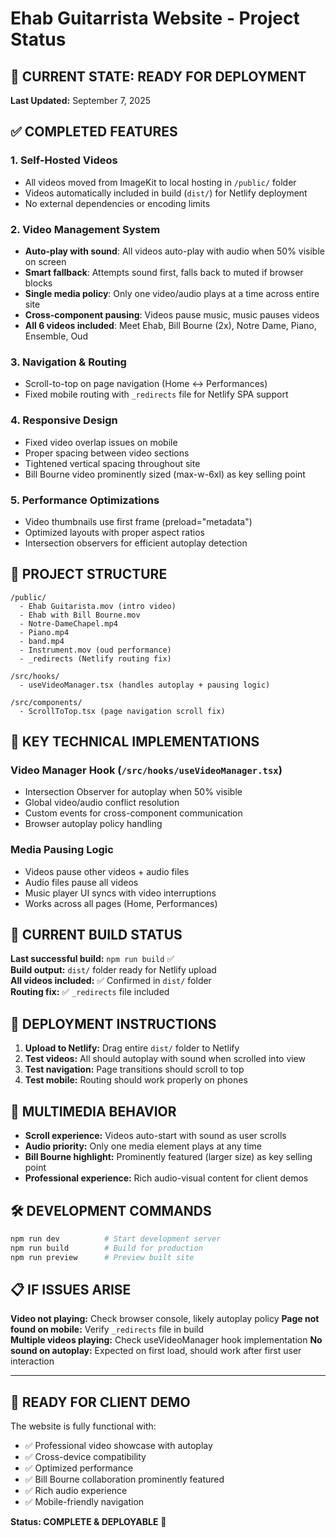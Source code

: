 # Ehab Guitarrista Website - Project Status

## 🚀 CURRENT STATE: READY FOR DEPLOYMENT

**Last Updated:** September 7, 2025

## ✅ COMPLETED FEATURES

### 1. **Self-Hosted Videos** 
- All videos moved from ImageKit to local hosting in `/public/` folder
- Videos automatically included in build (`dist/`) for Netlify deployment
- No external dependencies or encoding limits

### 2. **Video Management System**
- **Auto-play with sound**: All videos auto-play with audio when 50% visible on screen
- **Smart fallback**: Attempts sound first, falls back to muted if browser blocks
- **Single media policy**: Only one video/audio plays at a time across entire site
- **Cross-component pausing**: Videos pause music, music pauses videos
- **All 6 videos included**: Meet Ehab, Bill Bourne (2x), Notre Dame, Piano, Ensemble, Oud

### 3. **Navigation & Routing**
- Scroll-to-top on page navigation (Home ↔ Performances)
- Fixed mobile routing with `_redirects` file for Netlify SPA support

### 4. **Responsive Design**
- Fixed video overlap issues on mobile
- Proper spacing between video sections  
- Tightened vertical spacing throughout site
- Bill Bourne video prominently sized (max-w-6xl) as key selling point

### 5. **Performance Optimizations**
- Video thumbnails use first frame (preload="metadata")
- Optimized layouts with proper aspect ratios
- Intersection observers for efficient autoplay detection

## 📁 PROJECT STRUCTURE

```
/public/
  - Ehab Guitarista.mov (intro video)
  - Ehab with Bill Bourne.mov 
  - Notre-DameChapel.mp4
  - Piano.mp4  
  - band.mp4
  - Instrument.mov (oud performance)
  - _redirects (Netlify routing fix)

/src/hooks/
  - useVideoManager.tsx (handles autoplay + pausing logic)

/src/components/
  - ScrollToTop.tsx (page navigation scroll fix)
```

## 🔧 KEY TECHNICAL IMPLEMENTATIONS

### Video Manager Hook (`/src/hooks/useVideoManager.tsx`)
- Intersection Observer for autoplay when 50% visible
- Global video/audio conflict resolution
- Custom events for cross-component communication
- Browser autoplay policy handling

### Media Pausing Logic
- Videos pause other videos + audio files
- Audio files pause all videos  
- Music player UI syncs with video interruptions
- Works across all pages (Home, Performances)

## 🎯 CURRENT BUILD STATUS

**Last successful build:** `npm run build` ✅  
**Build output:** `dist/` folder ready for Netlify upload  
**All videos included:** ✅ Confirmed in `dist/` folder  
**Routing fix:** ✅ `_redirects` file included  

## 📱 DEPLOYMENT INSTRUCTIONS

1. **Upload to Netlify:** Drag entire `dist/` folder to Netlify
2. **Test videos:** All should autoplay with sound when scrolled into view
3. **Test navigation:** Page transitions should scroll to top
4. **Test mobile:** Routing should work properly on phones

## 🎵 MULTIMEDIA BEHAVIOR

- **Scroll experience:** Videos auto-start with sound as user scrolls
- **Audio priority:** Only one media element plays at any time  
- **Bill Bourne highlight:** Prominently featured (larger size) as key selling point
- **Professional experience:** Rich audio-visual content for client demos

## 🛠️ DEVELOPMENT COMMANDS

```bash
npm run dev          # Start development server
npm run build        # Build for production  
npm run preview      # Preview built site
```

## 📋 IF ISSUES ARISE

**Video not playing:** Check browser console, likely autoplay policy
**Page not found on mobile:** Verify `_redirects` file in build  
**Multiple videos playing:** Check useVideoManager hook implementation
**No sound on autoplay:** Expected on first load, should work after first user interaction

---

## 🎉 READY FOR CLIENT DEMO

The website is fully functional with:
- ✅ Professional video showcase with autoplay
- ✅ Cross-device compatibility  
- ✅ Optimized performance
- ✅ Bill Bourne collaboration prominently featured
- ✅ Rich audio experience
- ✅ Mobile-friendly navigation

**Status: COMPLETE & DEPLOYABLE** 🚀